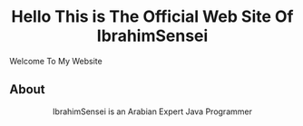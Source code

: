 <h1 align="center">
 Hello This is The Official Web Site Of IbrahimSensei
</h1>
 Welcome To My Website

## **About**

<div align="center"> IbrahimSensei is an Arabian Expert Java Programmer </div> 
